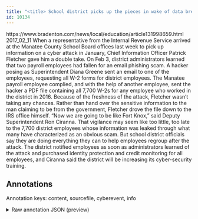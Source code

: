 ```yaml
---
title: "<title> School district picks up the pieces in wake of data breach   </title>"
id: 10134
---
```


<title> School district picks up the pieces in wake of data breach   </title>
<source> https://www.bradenton.com/news/local/education/article131998659.html </source>
<date> 2017_02_11 </date>
<text>
 When a representative from the Internal Revenue Service arrived at the Manatee County School Board offices last week to pick up information on a cyber attack in January, Chief Information Officer Patrick Fletcher gave him a double take.
On Feb 3, district administrators learned that two payroll employees had fallen for an email phishing scam. A hacker posing as Superintendent Diana Greene sent an email to one of the employees, requesting all W-2 forms for district employees. The Manatee payroll employee complied, and with the help of another employee, sent the hacker a PDF file containing all 7,700 W-2s for any employee who worked in the district in 2016.
Because of the freshness of the attack, Fletcher wasn’t taking any chances. Rather than hand over the sensitive information to the man claiming to be from the government, Fletcher drove the file down to the IRS office himself.
“Now we are going to be like Fort Knox,” said Deputy Superintendent Ron Ciranna.
That vigilance may seem like too little, too late to the 7,700 district employees whose information was leaked through what many have characterized as an obvious scam.
But school district officials say they are doing everything they can to help employees regroup after the attack. The district notified employees as soon as administrators learned of the attack and purchased identity protection and credit monitoring for all employees, and Ciranna said the district will be increasing its cyber-security training.
</text>



## Annotations

Annotation keys: content, sourcefile, cyberevent, info

<details>
<summary>Raw annotation JSON (preview)</summary>

```json
{
  "content": "When a representative from the Internal Revenue Service arrived at the Manatee County School Board offices last week to pick up information on a cyber attack in January, Chief Information Officer Patrick Fletcher gave him a double take. On Feb 3, district administrators learned that two payroll employees had fallen for an email phishing scam. A hacker posing as Superintendent Diana Greene sent an email to one of the employees, requesting all W-2 forms for district employees. The Manatee payroll employee complied, and with the help of another employee, sent the hacker a PDF file containing all 7,700 W-2s for any employee who worked in the district in 2016. Because of the freshness of the attack, Fletcher wasn\u2019t taking any chances. Rather than hand over the sensitive information to the man claiming to be from the government, Fletcher drove the file down to the IRS office himself. \u201cNow we are going to be like Fort Knox,\u201d said Deputy Superintendent Ron Ciranna. That vigilance may seem like too little, too late to the 7,700 district employees whose information was leaked through what many have characterized as an obvious scam. But school district officials say they are doing everything they can to help employees regroup after the attack. The district notified employees as soon as administrators learned of the attack and purchased identity protection and credit monitoring for all employees, and Ciranna said the district will be increasing its cyber-security training.",
  "sourcefile": "10134.txt",
  "cyberevent": {
    "hopper": [
      {
        "index": 0,
        "relation": "Same",
        "events": [
          {
            "index": "E2",
            "type": "Attack",
            "realis": "Actual",
            "nugget": {
              "startOffset": 355,
              "index": "T4",
              "endOffset": 364,
              "text": "posing as"
            },
            "argument": [
              {
                "index": "T6",
                "external_reference": {
                  "wikidataid": "Q2798820"
                },
                "endOffset": 354,
                "role": {
                  "type": "Attacker"
                },
                "text": "A hacker",
                "startOffset": 346,
                "type": "Person"
              },
              {
                "index": "T5",
                "external_reference": {
                  "dbpediaURI": "http://dbpedia.org/resource/Wonder_Woman"
                },
                "endOffset": 392,
                "role": {
                  "type": "Trusted-Entity"
                },
                "text": "Superintendent Diana Greene",
                "startOffset": 365,
                "type": "Person"
              }
            ],
            "subtype": "Phishing"
          },
          {
            "index": "E1",
            "type": "Attack",
            "realis": "Actual",
            "nugget": {
              "startOffset": 322,
              "index": "T1",
              "endOffset": 344,
              "text": "an email phishing scam"
            },
            "argument": [
              {
                "index": "T2",
                "text": "payroll employees",
                "endOffset": 306,
                "role": {
                  "type": "Victim"
                },
                "startOffset": 289,
                "type": "Person"
              },
              {
                "index": "T3",
                "text": "Feb 3",
                "endOffset": 246,
                "role": {
                  "type": "Time"
                },
                "startOffset": 241,
                "type": "Time"
              }
            ],
            "subtype": "Phishing"
          },
          {
            "index": "E3",
            "type": "Attack",
            "realis": "Actual",
            "nugget": {
              "startOffset": 393,
              "index": "T7",
              "endOffset": 397
```
</details>
